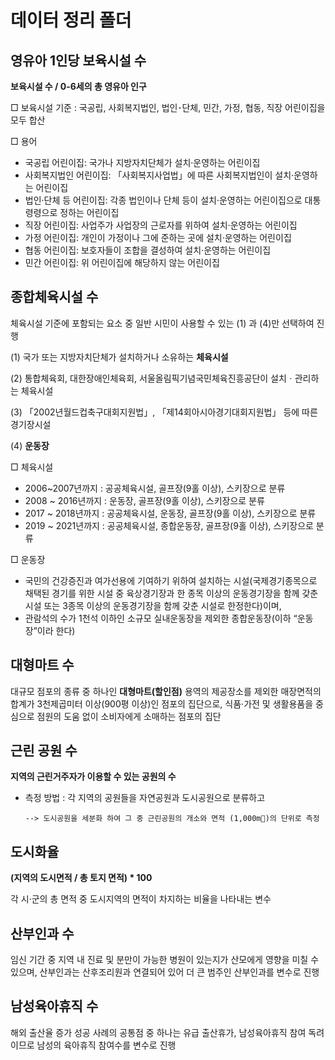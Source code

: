 # 데이터 정리 폴더
## 영유아 1인당 보육시설 수

**보육시설 수 / 0-6세의 총 영유아 인구**

□ 보육시설 기준 : 국공립, 사회복지법인, 법인･단체, 민간, 가정, 협동, 직장 어린이집을 모두 합산

□ 용어

- 국공립 어린이집: 국가나 지방자치단체가 설치·운영하는 어린이집
- 사회복지법인 어린이집: 「사회복지사업법」에 따른 사회복지법인이 설치·운영하는 어린이집
- 법인·단체 등 어린이집: 각종 법인이나 단체 등이 설치·운영하는 어린이집으로 대통령령으로 정하는 어린이집
- 직장 어린이집: 사업주가 사업장의 근로자를 위하여 설치·운영하는 어린이집
- 가정 어린이집: 개인이 가정이나 그에 준하는 곳에 설치·운영하는 어린이집
- 협동 어린이집: 보호자들이 조합을 결성하여 설치·운영하는 어린이집
- 민간 어린이집: 위 어린이집에 해당하지 않는 어린이집

## 종합체육시설 수

체육시설 기준에 포함되는 요소 중 일반 시민이 사용할 수 있는 (1) 과 (4)만 선택하여 진행

(1) 국가 또는 지방자치단체가 설치하거나 소유하는 **체육시설**

(2) 통합체육회, 대한장애인체육회, 서울올림픽기념국민체육진흥공단이 설치ㆍ관리하는 체육시설

(3) 「2002년월드컵축구대회지원법」, 「제14회아시아경기대회지원법」 등에 따른 경기장시설

(4) **운동장**

□  체육시설

- 2006~2007년까지 : 공공체육시설, 골프장(9홀 이상), 스키장으로 분류
- 2008 ~ 2016년까지 : 운동장, 골프장(9홀 이상), 스키장으로 분류
- 2017 ~ 2018년까지 : 공공체육시설, 운동장, 골프장(9홀 이상), 스키장으로 분류
- 2019 ~ 2021년까지 : 공공체육시설, 종합운동장, 골프장(9홀 이상), 스키장으로 분류

□ 운동장

- 국민의 건강증진과 여가선용에 기여하기 위하여 설치하는 시설(국제경기종목으로 채택된 경기를 위한 시설 중 육상경기장과 한 종목 이상의 운동경기장을 함께 갖춘 시설 또는 3종목 이상의 운동경기장을 함께 갖춘 시설로 한정한다)이며,
- 관람석의 수가 1천석 이하인 소규모 실내운동장을 제외한 종합운동장(이하 “운동장”이라 한다)

## 대형마트 수

대규모 점포의 종류 중 하나인 **대형마트(할인점)**
용역의 제공장소를 제외한 매장면적의 합계가 3천제곱미터 이상(900평 이상)인 점포의 집단으로,
식품·가전 및 생활용품을 중심으로 점원의 도움 없이 소비자에게 소매하는 점포의 집단

## 근린 공원 수

**지역의 근린거주자가 이용할 수 있는 공원의 수**

- 측정 방법 : 각 지역의 공원들을 자연공원과 도시공원으로 분류하고

      --> 도시공원을 세분화 하여 그 중 근린공원의 개소와 면적 (1,000m)의 단위로 측정

## 도시화율

**(지역의 도시면적 / 총 토지 면적) * 100**

각 시·군의 총 면적 중 도시지역의 면적이 차지하는 비율을 나타내는 변수

## 산부인과 수

임신 기간 중 지역 내 진료 및 분만이 가능한 병원이 있는지가 산모에게 영향을 미칠 수 있으며, 산부인과는 산후조리원과 연결되어 있어 더 큰 범주인 산부인과를 변수로 진행

## 남성육아휴직 수

해외 출산율 증가 성공 사례의 공통점 중 하나는 유급 출산휴가, 남성육아휴직 참여 독려이므로 남성의 육아휴직 참여수를 변수로 진행
